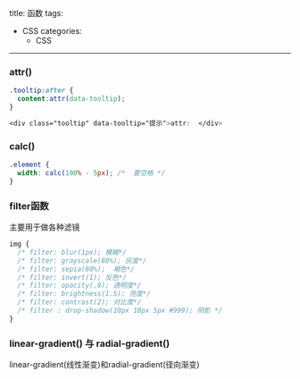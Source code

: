 title: 函数
tags:
  - CSS
categories:
	- CSS
---
### attr()

```CSS
.tooltip:after {   
  content:attr(data-tooltip);  
}

<div class="tooltip" data-tooltip="提示">attr:  </div>
```
### calc()
```CSS
.element {   
  width: calc(100% - 5px); /*  要空格 */
}
```
### filter函数
主要用于做各种滤镜

```css
img {
  /* filter: blur(1px); 模糊*/
  /* filter: grayscale(80%); 灰度*/
  /* filter: sepia(80%);  褐色*/
  /* filter: invert(1); 反色*/
  /* filter: opacity(.8); 透明度*/
  /* filter: brightness(1.5); 亮度*/
  /* filter: contrast(2); 对比度*/
  /* filter : drop-shadow(10px 10px 5px #999); 阴影 */
}
```
### linear-gradient() 与 radial-gradient()
linear-gradient(线性渐变)和radial-gradient(径向渐变)
